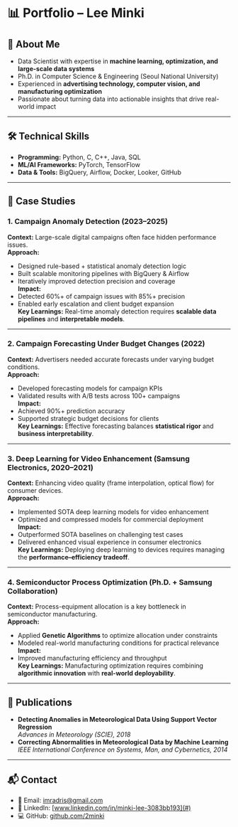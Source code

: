# 📊 Portfolio – Lee Minki

## 👋 About Me
- Data Scientist with expertise in **machine learning, optimization, and large-scale data systems**  
- Ph.D. in Computer Science & Engineering (Seoul National University)  
- Experienced in **advertising technology, computer vision, and manufacturing optimization**  
- Passionate about turning data into actionable insights that drive real-world impact  

---

## 🛠 Technical Skills
- **Programming:** Python, C, C++, Java, SQL  
- **ML/AI Frameworks:** PyTorch, TensorFlow  
- **Data & Tools:** BigQuery, Airflow, Docker, Looker, GitHub  

---

## 📂 Case Studies  

### 1. Campaign Anomaly Detection (2023–2025)  
**Context:** Large-scale digital campaigns often face hidden performance issues.  
**Approach:**  
- Designed rule-based + statistical anomaly detection logic  
- Built scalable monitoring pipelines with BigQuery & Airflow  
- Iteratively improved detection precision and coverage  
**Impact:**  
- Detected 60%+ of campaign issues with 85%+ precision  
- Enabled early escalation and client budget expansion  
**Key Learnings:** Real-time anomaly detection requires **scalable data pipelines** and **interpretable models**.  

---

### 2. Campaign Forecasting Under Budget Changes (2022)  
**Context:** Advertisers needed accurate forecasts under varying budget conditions.  
**Approach:**  
- Developed forecasting models for campaign KPIs  
- Validated results with A/B tests across 100+ campaigns  
**Impact:**  
- Achieved 90%+ prediction accuracy  
- Supported strategic budget decisions for clients  
**Key Learnings:** Effective forecasting balances **statistical rigor** and **business interpretability**.  

---

### 3. Deep Learning for Video Enhancement (Samsung Electronics, 2020–2021)  
**Context:** Enhancing video quality (frame interpolation, optical flow) for consumer devices.  
**Approach:**  
- Implemented SOTA deep learning models for video enhancement  
- Optimized and compressed models for commercial deployment  
**Impact:**  
- Outperformed SOTA baselines on challenging test cases  
- Delivered enhanced visual experience in consumer electronics  
**Key Learnings:** Deploying deep learning to devices requires managing the **performance–efficiency tradeoff**.  

---

### 4. Semiconductor Process Optimization (Ph.D. + Samsung Collaboration)  
**Context:** Process-equipment allocation is a key bottleneck in semiconductor manufacturing.  
**Approach:**  
- Applied **Genetic Algorithms** to optimize allocation under constraints  
- Modeled real-world manufacturing conditions for practical relevance  
**Impact:**  
- Improved manufacturing efficiency and throughput  
**Key Learnings:** Manufacturing optimization requires combining **algorithmic innovation** with **real-world deployability**.  

---

## 📄 Publications
- **Detecting Anomalies in Meteorological Data Using Support Vector Regression**  
  *Advances in Meteorology (SCIE), 2018*  
- **Correcting Abnormalities in Meteorological Data by Machine Learning**  
  *IEEE International Conference on Systems, Man, and Cybernetics, 2014*  

---

## 📬 Contact
- 📧 Email: imradris@gmail.com  
- 🔗 LinkedIn: [www.linkedin.com/in/minki-lee-3083bb193](#)  
- 💻 GitHub: [github.com/2minki](#)  
